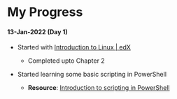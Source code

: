 # My Progress

#### 13-Jan-2022 (Day 1)
- Started with [Introduction to Linux | edX](https://www.edx.org/course/introduction-to-linux)
    - Completed upto Chapter 2
    
- Started learning some basic scripting in PowerShell 
    - **Resource**: [Introduction to scripting in PowerShell](https://docs.microsoft.com/en-us/learn/modules/script-with-powershell)